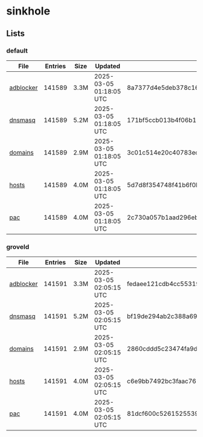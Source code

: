 # sinkhole

## Lists

### default

|File|Entries|Size|Updated|Hash|
|-|-|-|-|-|
|[adblocker](https://raw.githubusercontent.com/groveld/sinkhole/lists/default/adblocker.txt)|141589|3.3M|2025-03-05 01:18:05 UTC|8a7377d4e5deb378c16f76d4b479b55291b48a3a6fac755289208407e206fb85|
|[dnsmasq](https://raw.githubusercontent.com/groveld/sinkhole/lists/default/dnsmasq.txt)|141589|5.2M|2025-03-05 01:18:05 UTC|171bf5ccb013b4f06b11b06c9ee5567b343b22f69a038ed3230db4e570226112|
|[domains](https://raw.githubusercontent.com/groveld/sinkhole/lists/default/domains.txt)|141589|2.9M|2025-03-05 01:18:05 UTC|3c01c514e20c40783ec6d5e604e5f41bec0ae49056398a38e6e18b65693a2282|
|[hosts](https://raw.githubusercontent.com/groveld/sinkhole/lists/default/hosts.txt)|141589|4.0M|2025-03-05 01:18:05 UTC|5d7d8f354748f41b6f0b1e10c2d04a2e14b456dde363302f233298b4fb9f2fa2|
|[pac](https://raw.githubusercontent.com/groveld/sinkhole/lists/default/pac.txt)|141589|4.0M|2025-03-05 01:18:05 UTC|2c730a057b1aad296eb4d076fb543c6295743b239d46db4a21a6e1ad8d507cc2|

### groveld

|File|Entries|Size|Updated|Hash|
|-|-|-|-|-|
|[adblocker](https://raw.githubusercontent.com/groveld/sinkhole/lists/groveld/adblocker.txt)|141591|3.3M|2025-03-05 02:05:15 UTC|fedaee121cdb4cc553198a07cd078a6c3dc3f2cb6299e9e09958e018cbe488fe|
|[dnsmasq](https://raw.githubusercontent.com/groveld/sinkhole/lists/groveld/dnsmasq.txt)|141591|5.2M|2025-03-05 02:05:15 UTC|bf19de294ab2c388a69a8eac1ccd57008d743902781a0721473cf79c5a3041b4|
|[domains](https://raw.githubusercontent.com/groveld/sinkhole/lists/groveld/domains.txt)|141591|2.9M|2025-03-05 02:05:15 UTC|2860cddd5c23474fa9d9f4ec9bd8a5b60e9d08a3beca4ea9a0dec1b07ae95a94|
|[hosts](https://raw.githubusercontent.com/groveld/sinkhole/lists/groveld/hosts.txt)|141591|4.0M|2025-03-05 02:05:15 UTC|c6e9bb7492bc3faac769a60826556998bc9f0deed9765115d7c156b8808b01f2|
|[pac](https://raw.githubusercontent.com/groveld/sinkhole/lists/groveld/pac.txt)|141591|4.0M|2025-03-05 02:05:15 UTC|81dcf600c526152553967e4c3f49df5232af650876e4a20de2d2018d4099b3e6|
